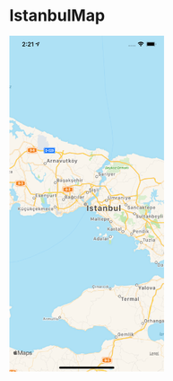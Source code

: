 # IstanbulMap

<img src="https://github.com/obadasemary/IstanbulMap/blob/dev/Screenshots/IstanbulMap.png" alt="HTML5 Icon" width="276" height="598">
